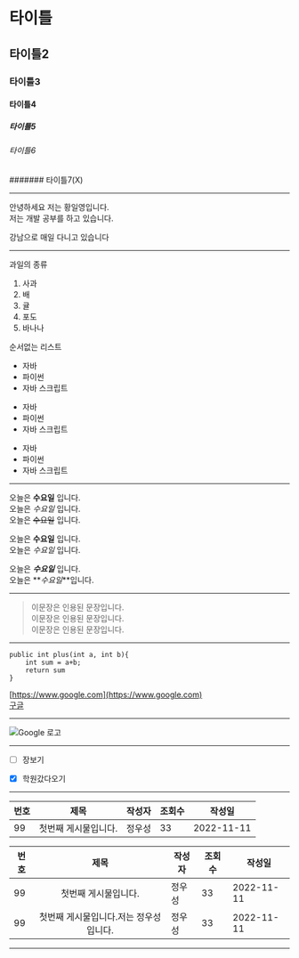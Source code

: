 # 타이틀
## 타이틀2
### 타이틀3
#### 타이틀4
##### 타이틀5
###### 타이틀6
####### 타이틀7(X)

---
안녕하세요 저는 황일영입니다.  
저는 개발 공부를 하고 있습니다.  

강남으로 매일 다니고 있습니다

---
과일의 종류  
1. 사과
2. 배
3. 귤
4. 포도
5. 바나나

순서없는 리스트  
- 자바
- 파이썬
- 자바 스크립트

* 자바
* 파이썬
* 자바 스크립트

+ 자바
+ 파이썬
+ 자바 스크립트
---

오늘은 **수요일** 입니다.  
오늘은 *수요일* 입니다.  
오늘은 ~~수요일~~ 입니다.

오늘은 __수요일__ 입니다.  
오늘은 _수요일_ 입니다.  

오늘은 ___수요일___ 입니다.  
오늘은 **_수요일_**입니다.

---  

> 이문장은 인용된 문장입니다.  
> 이문장은 인용된 문장입니다.   
> 이문장은 인용된 문장입니다. 

---

```
public int plus(int a, int b){  
    int sum = a+b;  
    return sum  
}
```

[https://www.google.com](https://www.google.com)  
[구글](https://www.google.com)

---

![Google 로고](https://www.google.com/images/branding/googlelogo/2x/googlelogo_color_92x30dp.png)


---

- [ ] 장보기
- [X] 학원갔다오기
  

---

|번호  |  제목             | 작성자 | 조회수 | 작성일    |  
|------|------------------ |-------|-------|-----------|
|99    |첫번째 게시물입니다.| 정우성 | 33    | 2022-11-11|



|번호|제목|작성자|조회수|작성일|  
|--- |:---:|-----|------|-----|
|99|첫번째 게시물입니다.| 정우성 | 33 | 2022-11-11 |
|99|첫번째 게시물입니다.저는 정우성입니다.| 정우성 | 33 | 2022-11-11 |

---


